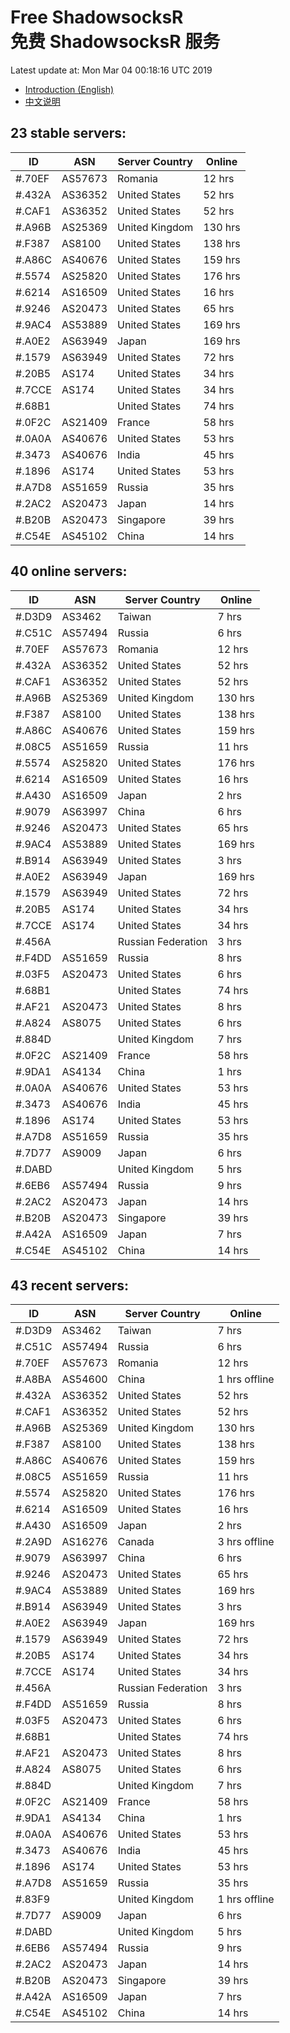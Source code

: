 # Free ShadowsocksR<br>免费 ShadowsocksR 服务

Latest update at: Mon Mar 04 00:18:16 UTC 2019

- [Introduction (English)](https://vision-network.readthedocs.io/en/latest/services/autossr.html)
- [中文说明](https://vision-network.readthedocs.io/zh_CN/latest/services/autossr.html)


## 23 stable servers:

| ID | ASN | Server Country | Online |
| ------ | ------ | ------ | ------ |
| #.70EF | AS57673 | Romania | 12 hrs |
| #.432A | AS36352 | United States | 52 hrs |
| #.CAF1 | AS36352 | United States | 52 hrs |
| #.A96B | AS25369 | United Kingdom | 130 hrs |
| #.F387 | AS8100 | United States | 138 hrs |
| #.A86C | AS40676 | United States | 159 hrs |
| #.5574 | AS25820 | United States | 176 hrs |
| #.6214 | AS16509 | United States | 16 hrs |
| #.9246 | AS20473 | United States | 65 hrs |
| #.9AC4 | AS53889 | United States | 169 hrs |
| #.A0E2 | AS63949 | Japan | 169 hrs |
| #.1579 | AS63949 | United States | 72 hrs |
| #.20B5 | AS174 | United States | 34 hrs |
| #.7CCE | AS174 | United States | 34 hrs |
| #.68B1 |  | United States | 74 hrs |
| #.0F2C | AS21409 | France | 58 hrs |
| #.0A0A | AS40676 | United States | 53 hrs |
| #.3473 | AS40676 | India | 45 hrs |
| #.1896 | AS174 | United States | 53 hrs |
| #.A7D8 | AS51659 | Russia | 35 hrs |
| #.2AC2 | AS20473 | Japan | 14 hrs |
| #.B20B | AS20473 | Singapore | 39 hrs |
| #.C54E | AS45102 | China | 14 hrs |

## 40 online servers:

| ID | ASN | Server Country | Online |
| ------ | ------ | ------ | ------ |
| #.D3D9 | AS3462 | Taiwan | 7 hrs |
| #.C51C | AS57494 | Russia | 6 hrs |
| #.70EF | AS57673 | Romania | 12 hrs |
| #.432A | AS36352 | United States | 52 hrs |
| #.CAF1 | AS36352 | United States | 52 hrs |
| #.A96B | AS25369 | United Kingdom | 130 hrs |
| #.F387 | AS8100 | United States | 138 hrs |
| #.A86C | AS40676 | United States | 159 hrs |
| #.08C5 | AS51659 | Russia | 11 hrs |
| #.5574 | AS25820 | United States | 176 hrs |
| #.6214 | AS16509 | United States | 16 hrs |
| #.A430 | AS16509 | Japan | 2 hrs |
| #.9079 | AS63997 | China | 6 hrs |
| #.9246 | AS20473 | United States | 65 hrs |
| #.9AC4 | AS53889 | United States | 169 hrs |
| #.B914 | AS63949 | United States | 3 hrs |
| #.A0E2 | AS63949 | Japan | 169 hrs |
| #.1579 | AS63949 | United States | 72 hrs |
| #.20B5 | AS174 | United States | 34 hrs |
| #.7CCE | AS174 | United States | 34 hrs |
| #.456A |  | Russian Federation | 3 hrs |
| #.F4DD | AS51659 | Russia | 8 hrs |
| #.03F5 | AS20473 | United States | 6 hrs |
| #.68B1 |  | United States | 74 hrs |
| #.AF21 | AS20473 | United States | 8 hrs |
| #.A824 | AS8075 | United States | 6 hrs |
| #.884D |  | United Kingdom | 7 hrs |
| #.0F2C | AS21409 | France | 58 hrs |
| #.9DA1 | AS4134 | China | 1 hrs |
| #.0A0A | AS40676 | United States | 53 hrs |
| #.3473 | AS40676 | India | 45 hrs |
| #.1896 | AS174 | United States | 53 hrs |
| #.A7D8 | AS51659 | Russia | 35 hrs |
| #.7D77 | AS9009 | Japan | 6 hrs |
| #.DABD |  | United Kingdom | 5 hrs |
| #.6EB6 | AS57494 | Russia | 9 hrs |
| #.2AC2 | AS20473 | Japan | 14 hrs |
| #.B20B | AS20473 | Singapore | 39 hrs |
| #.A42A | AS16509 | Japan | 7 hrs |
| #.C54E | AS45102 | China | 14 hrs |

## 43 recent servers:

| ID | ASN | Server Country | Online |
| ------ | ------ | ------ | ------ |
| #.D3D9 | AS3462 | Taiwan | 7 hrs |
| #.C51C | AS57494 | Russia | 6 hrs |
| #.70EF | AS57673 | Romania | 12 hrs |
| #.A8BA | AS54600 | China | 1 hrs offline |
| #.432A | AS36352 | United States | 52 hrs |
| #.CAF1 | AS36352 | United States | 52 hrs |
| #.A96B | AS25369 | United Kingdom | 130 hrs |
| #.F387 | AS8100 | United States | 138 hrs |
| #.A86C | AS40676 | United States | 159 hrs |
| #.08C5 | AS51659 | Russia | 11 hrs |
| #.5574 | AS25820 | United States | 176 hrs |
| #.6214 | AS16509 | United States | 16 hrs |
| #.A430 | AS16509 | Japan | 2 hrs |
| #.2A9D | AS16276 | Canada | 3 hrs offline |
| #.9079 | AS63997 | China | 6 hrs |
| #.9246 | AS20473 | United States | 65 hrs |
| #.9AC4 | AS53889 | United States | 169 hrs |
| #.B914 | AS63949 | United States | 3 hrs |
| #.A0E2 | AS63949 | Japan | 169 hrs |
| #.1579 | AS63949 | United States | 72 hrs |
| #.20B5 | AS174 | United States | 34 hrs |
| #.7CCE | AS174 | United States | 34 hrs |
| #.456A |  | Russian Federation | 3 hrs |
| #.F4DD | AS51659 | Russia | 8 hrs |
| #.03F5 | AS20473 | United States | 6 hrs |
| #.68B1 |  | United States | 74 hrs |
| #.AF21 | AS20473 | United States | 8 hrs |
| #.A824 | AS8075 | United States | 6 hrs |
| #.884D |  | United Kingdom | 7 hrs |
| #.0F2C | AS21409 | France | 58 hrs |
| #.9DA1 | AS4134 | China | 1 hrs |
| #.0A0A | AS40676 | United States | 53 hrs |
| #.3473 | AS40676 | India | 45 hrs |
| #.1896 | AS174 | United States | 53 hrs |
| #.A7D8 | AS51659 | Russia | 35 hrs |
| #.83F9 |  | United Kingdom | 1 hrs offline |
| #.7D77 | AS9009 | Japan | 6 hrs |
| #.DABD |  | United Kingdom | 5 hrs |
| #.6EB6 | AS57494 | Russia | 9 hrs |
| #.2AC2 | AS20473 | Japan | 14 hrs |
| #.B20B | AS20473 | Singapore | 39 hrs |
| #.A42A | AS16509 | Japan | 7 hrs |
| #.C54E | AS45102 | China | 14 hrs |


